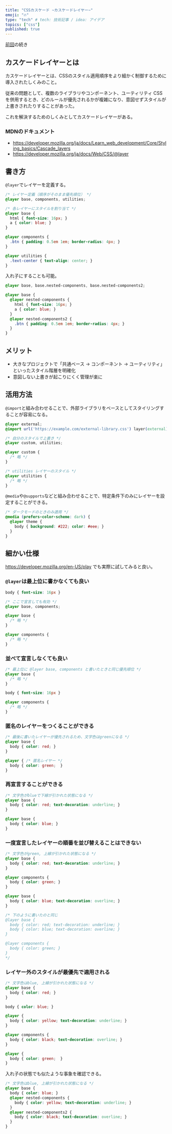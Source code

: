 ```yaml
---
title: "CSSカスケード ~カスケードレイヤー~"
emoji: "🔥"
type: "tech" # tech: 技術記事 / idea: アイデア
topics: ["css"]
published: true
---
```


[前回](https://zenn.dev/hoshito/articles/762d1064abf2f9)の続き

## カスケードレイヤーとは

カスケードレイヤーとは、CSSのスタイル適用順序をより細かく制御するために導入されたしくみのこと。

従来の問題として、複数のライブラリやコンポーネント、ユーティリティ CSS を併用するとき、どのルールが優先されるかが複雑になり、意図せずスタイルが上書きされたりすることがあった。

これを解決するためのしくみとしてカスケードレイヤーがある。

### MDNのドキュメント
- https://developer.mozilla.org/ja/docs/Learn_web_development/Core/Styling_basics/Cascade_layers
- https://developer.mozilla.org/ja/docs/Web/CSS/@layer

## 書き方

`@layer`でレイヤーを定義する。

```css
/* レイヤー定義（順序がそのまま優先順位） */
@layer base, components, utilities;

/* 各レイヤーにスタイルを割り当て */
@layer base {
  html { font-size: 16px; }
  a { color: blue; }
}

@layer components {
  .btn { padding: 0.5em 1em; border-radius: 4px; }
}

@layer utilities {
  .text-center { text-align: center; }
}
```

入れ子にすることも可能。
```css
@layer base, base.nested-components, base.nested-components2;

@layer base {
  @layer nested-components {
    html { font-size: 16px; }
    a { color: blue; }
  }
  @layer nested-components2 {
    .btn { padding: 0.5em 1em; border-radius: 4px; }
  }
}
```
## メリット

- 大きなプロジェクトで「共通ベース → コンポーネント → ユーティリティ」といったスタイル階層を明確化
- 意図しない上書きが起こりにくく管理が楽に

## 活用方法

`@import`と組み合わせることで、外部ライブラリをベースとしてスタイリングすることが容易になる。
```css
@layer external;
@import url('https://example.com/external-library.css') layer(external);

/* 自分のスタイルで上書き */
@layer custom, utilities;

@layer custom {
  /* 略 */
}

/* utilities レイヤーのスタイル */
@layer utilities {
  /* 略 */
}
```

`@media`や`@supports`などと組み合わせることで、特定条件下のみにレイヤーを設定することができる。

```css
/* ダークモードのときのみ適用 */
@media (prefers-color-scheme: dark) {
  @layer theme {
    body { background: #222; color: #eee; }
  }
}
```
## 細かい仕様

https://developer.mozilla.org/en-US/play でも実際に試してみると良い。

### `@layer`は最上位に書かなくても良い
```css
body { font-size: 16px }

/* ここで宣言しても有効 */
@layer base, components;

@layer base {
  /* 略 */
}

@layer components {
  /* 略 */
}
```

### 並べて宣言しなくても良い
```css
/* 最上位に @layer base, components と書いたときと同じ優先順位 */
@layer base {
  /* 略 */
}

body { font-size: 16px }

@layer components {
  /* 略 */
}
```

### 匿名のレイヤーをつくることができる
```css
/* 最後に書いたレイヤーが優先されるため、文字色はgreenになる */
@layer base {
  body { color: red; }
}

@layer { /* 匿名レイヤー */
  body { color: green;  }
}
```

### 再宣言することができる
```css
/* 文字色がblueで下線が引かれた状態になる */
@layer base {
  body { color: red; text-decoration: underline; }
}

@layer base {
  body { color: blue; }
}
```

### 一度宣言したレイヤーの順番を並び替えることはできない
```css
/* 文字色がgreen, 上線が引かれた状態になる */
@layer base {
  body { color: red; text-decoration: underline; }
}

@layer components {
  body { color: green; }
}

@layer base {
  body { color: blue; text-decoration: overline; }
}

/* 下のように書いたのと同じ 
@layer base {
  body { color: red; text-decoration: underline; }
  body { color: blue; text-decoration: overline; }
}

@layer components {
  body { color: green; }
}
*/
```

### レイヤー外のスタイルが最優先で適用される
```css
/* 文字色はblue, 上線が引かれた状態になる */
@layer base {
  body { color: red; }
}

body { color: blue; }

@layer {
  body { color: yellow; text-decoration: underline; }
}

@layer components {
  body { color: black; text-decoration: overline; }
}

@layer {
  body { color: green;  }
}
```

入れ子の状態でも似たような事象を確認できる。
```css
/* 文字色はblue, 上線が引かれた状態になる */
@layer base {
  body { color: blue; }
  @layer nested-components {
    body { color: yellow; text-decoration: underline; }
  }
  @layer nested-components2 {
    body { color: black; text-decoration: overline; }
  }
}
```
